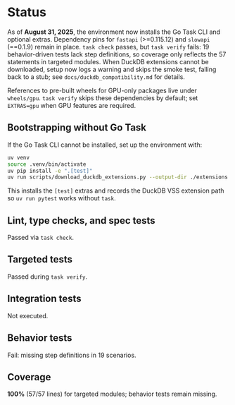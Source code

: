 # Status

As of **August 31, 2025**, the environment now installs the Go Task CLI and
optional extras. Dependency pins for `fastapi` (>=0.115.12) and `slowapi`
(==0.1.9) remain in place. `task check` passes, but `task verify` fails:
19 behavior-driven tests lack step definitions, so coverage only reflects the
57 statements in targeted modules. When DuckDB extensions cannot be downloaded,
setup now logs a warning and skips the smoke test, falling back to a stub; see
`docs/duckdb_compatibility.md` for details.

References to pre-built wheels for GPU-only packages live under `wheels/gpu`.
`task verify` skips these dependencies by default; set `EXTRAS=gpu` when GPU
features are required.

## Bootstrapping without Go Task

If the Go Task CLI cannot be installed, set up the environment with:

```bash
uv venv
source .venv/bin/activate
uv pip install -e ".[test]"
uv run scripts/download_duckdb_extensions.py --output-dir ./extensions
```

This installs the `[test]` extras and records the DuckDB VSS extension path so
`uv run pytest` works without `task`.

## Lint, type checks, and spec tests
Passed via `task check`.

## Targeted tests
Passed during `task verify`.

## Integration tests
Not executed.

## Behavior tests
Fail: missing step definitions in 19 scenarios.

## Coverage
**100%** (57/57 lines) for targeted modules; behavior tests remain missing.
